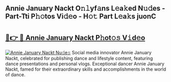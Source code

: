 ## Annie January Nackt O𝚗𝚕yf𝚊ns L𝚎a𝚔ed N𝚞𝚍es - Part-Tti P𝚑𝚘tos Vi𝚍𝚎o - H𝚘𝚝 Part L𝚎a𝚔s juonC

# <h2><a href="http://kfell75.oniu.top/?m=Annie+January+Nackt">🔗👉 🔴 Annie January Nackt P𝚑ot𝚘𝚜 V𝚒d𝚎o</a></h2>

[![Annie January Nackt Nu𝚍e𝚜](https://i.imgur.com/0qMVB7G.gif)](http://kfell75.oniu.top/?m=Annie+January+Nackt)
Social media innovator Annie January Nackt, celebrated for publishing dance and lifestyle content, featuring dance presentations and personal vlogs. Exceptional dancer Annie January Nackt, famed for their extraordinary skills and accomplishments in the world of dance.  
